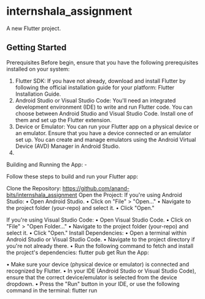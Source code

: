 # internshala_assignment

A new Flutter project.

## Getting Started
Prerequisites
Before begin, ensure that you have the following prerequisites installed on your system:
1.	Flutter SDK: If you have not already, download and install Flutter by following the official installation guide for your platform: Flutter Installation Guide.
2.	Android Studio or Visual Studio Code: You'll need an integrated development environment (IDE) to write and run Flutter code. You can choose between Android Studio and Visual Studio Code. Install one of them and set up the Flutter extension.
3.	Device or Emulator: You can run your Flutter app on a physical device or an emulator. Ensure that you have a device connected or an emulator set up. You can create and manage emulators using the Android Virtual Device (AVD) Manager in Android Studio.
4.	
Building and Running the App: -

Follow these steps to build and run your Flutter app:

Clone the Repository:
https://github.com/anand-bits/internshala_assignment
Open the Project:
If you're using Android Studio:
•	Open Android Studio.
•	Click on "File" > "Open..."
•	Navigate to the project folder (your-repo) and select it.
•	Click "Open."

If you're using Visual Studio Code:
•	Open Visual Studio Code.
•	Click on "File" > "Open Folder..."
•	Navigate to the project folder (your-repo) and select it.
•	Click "Open."
Install Dependencies:
•	Open a terminal within Android Studio or Visual Studio Code.
•	Navigate to the project directory if you're not already there.
•	Run the following command to fetch and install the project's dependencies:  flutter pub get
Run the App:

•	Make sure your device (physical device or emulator) is connected and recognized by Flutter.
•	In your IDE (Android Studio or Visual Studio Code), ensure that the correct device/emulator is selected from the device dropdown.
•	Press the "Run" button in your IDE, or use the following command in the terminal: flutter run


